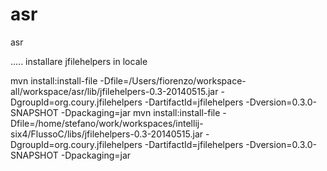 asr
===

asr

.....
installare jfilehelpers in locale


mvn install:install-file -Dfile=/Users/fiorenzo/workspace-all/workspace/asr/lib/jfilehelpers-0.3-20140515.jar -DgroupId=org.coury.jfilehelpers -DartifactId=jfilehelpers -Dversion=0.3.0-SNAPSHOT -Dpackaging=jar
mvn install:install-file -Dfile=/home/stefano/work/workspaces/intellij-six4/FlussoC/libs/jfilehelpers-0.3-20140515.jar -DgroupId=org.coury.jfilehelpers -DartifactId=jfilehelpers -Dversion=0.3.0-SNAPSHOT -Dpackaging=jar
